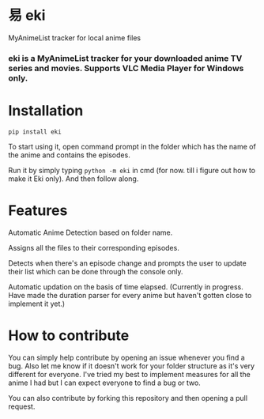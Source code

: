 # 易 eki
MyAnimeList tracker for local anime files

### eki is a MyAnimeList tracker for your downloaded anime TV series and movies. Supports VLC Media Player for Windows only.

# Installation

```
pip install eki
```

To start using it, open command prompt in the folder which has the name of the anime and contains the episodes.

Run it by simply typing ```python -m eki``` in cmd (for now. till i figure out how to make it Eki only). 
And then follow along.

# Features

Automatic Anime Detection based on folder name.

Assigns all the files to their corresponding episodes.

Detects when there's an episode change and prompts the user to update their list which can be done through the console only.

Automatic updation on the basis of time elapsed. (Currently in progress. Have made the duration parser for every anime but haven't gotten close to implement it yet.)

# How to contribute

You can simply help contribute by opening an issue whenever you find a bug. Also let me know if it doesn't work for your folder structure as it's very different for everyone. I've tried my best to implement measures for all the anime I had but I can expect everyone to find a bug or two.

You can also contribute by forking this repository and then opening a pull request.
